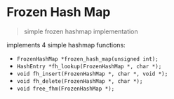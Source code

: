 # Frozen Hash Map
> simple frozen hashmap implementation

implements 4 simple hashmap functions:
- `FrozenHashMap *frozen_hash_map(unsigned int);`
- `HashEntry *fh_lookup(FrozenHashMap *, char *);`
- `void fh_insert(FrozenHashMap *, char *, void *);`
- `void fh_delete(FrozenHashMap *, char *);`
- `void free_fhm(FrozenHashMap *);`
